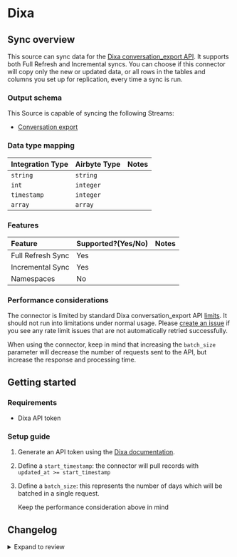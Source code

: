 # Dixa

## Sync overview

This source can sync data for the [Dixa conversation_export API](https://support.dixa.help/en/articles/174-export-conversations-via-api). It supports both Full Refresh and Incremental syncs. You can choose if this connector will copy only the new or updated data, or all rows in the tables and columns you set up for replication, every time a sync is run.

### Output schema

This Source is capable of syncing the following Streams:

- [Conversation export](https://support.dixa.help/en/articles/174-export-conversations-via-api)

### Data type mapping

| Integration Type | Airbyte Type | Notes |
| :--------------- | :----------- | :---- |
| `string`         | `string`     |       |
| `int`            | `integer`    |       |
| `timestamp`      | `integer`    |       |
| `array`          | `array`      |       |

### Features

| Feature           | Supported?\(Yes/No\) | Notes |
| :---------------- | :------------------- | :---- |
| Full Refresh Sync | Yes                  |       |
| Incremental Sync  | Yes                  |       |
| Namespaces        | No                   |       |

### Performance considerations

The connector is limited by standard Dixa conversation_export API [limits](https://support.dixa.help/en/articles/174-export-conversations-via-api). It should not run into limitations under normal usage. Please [create an issue](https://github.com/airbytehq/airbyte/issues) if you see any rate limit issues that are not automatically retried successfully.

When using the connector, keep in mind that increasing the `batch_size` parameter will decrease the number of requests sent to the API, but increase the response and processing time.

## Getting started

### Requirements

- Dixa API token

### Setup guide

1. Generate an API token using the [Dixa documentation](https://support.dixa.help/en/articles/259-how-to-generate-an-api-token).
2. Define a `start_timestamp`: the connector will pull records with `updated_at >= start_timestamp`
3. Define a `batch_size`: this represents the number of days which will be batched in a single request.

   Keep the performance consideration above in mind

## Changelog

<details>
  <summary>Expand to review</summary>

| Version | Date       | Pull Request                                             | Subject                                                               |
| :------ | :--------- | :------------------------------------------------------- | :-------------------------------------------------------------------- |
| 0.4.13 | 2025-03-22 | [55941](https://github.com/airbytehq/airbyte/pull/55941) | Update dependencies |
| 0.4.12 | 2025-03-08 | [55266](https://github.com/airbytehq/airbyte/pull/55266) | Update dependencies |
| 0.4.11 | 2025-03-01 | [54972](https://github.com/airbytehq/airbyte/pull/54972) | Update dependencies |
| 0.4.10 | 2025-02-22 | [53734](https://github.com/airbytehq/airbyte/pull/53734) | Update dependencies |
| 0.4.9 | 2025-02-08 | [53360](https://github.com/airbytehq/airbyte/pull/53360) | Update dependencies |
| 0.4.8 | 2025-02-01 | [52813](https://github.com/airbytehq/airbyte/pull/52813) | Update dependencies |
| 0.4.7 | 2025-01-25 | [52323](https://github.com/airbytehq/airbyte/pull/52323) | Update dependencies |
| 0.4.6 | 2025-01-18 | [51691](https://github.com/airbytehq/airbyte/pull/51691) | Update dependencies |
| 0.4.5 | 2025-01-11 | [51116](https://github.com/airbytehq/airbyte/pull/51116) | Update dependencies |
| 0.4.4 | 2024-12-28 | [50546](https://github.com/airbytehq/airbyte/pull/50546) | Update dependencies |
| 0.4.3 | 2024-12-21 | [50028](https://github.com/airbytehq/airbyte/pull/50028) | Update dependencies |
| 0.4.2 | 2024-12-14 | [49497](https://github.com/airbytehq/airbyte/pull/49497) | Update dependencies |
| 0.4.1 | 2024-12-12 | [49149](https://github.com/airbytehq/airbyte/pull/49149) | Update dependencies |
| 0.4.0 | 2024-08-27 | [44818](https://github.com/airbytehq/airbyte/pull/44818) | Refactor connector to manifest-only format |
| 0.3.14 | 2024-08-24 | [44666](https://github.com/airbytehq/airbyte/pull/44666) | Update dependencies |
| 0.3.13 | 2024-08-17 | [44328](https://github.com/airbytehq/airbyte/pull/44328) | Update dependencies |
| 0.3.12 | 2024-08-12 | [43871](https://github.com/airbytehq/airbyte/pull/43871) | Update dependencies |
| 0.3.11 | 2024-08-10 | [43474](https://github.com/airbytehq/airbyte/pull/43474) | Update dependencies |
| 0.3.10 | 2024-08-03 | [43088](https://github.com/airbytehq/airbyte/pull/43088) | Update dependencies |
| 0.3.9 | 2024-07-27 | [42679](https://github.com/airbytehq/airbyte/pull/42679) | Update dependencies |
| 0.3.8 | 2024-07-20 | [42156](https://github.com/airbytehq/airbyte/pull/42156) | Update dependencies |
| 0.3.7 | 2024-07-13 | [41805](https://github.com/airbytehq/airbyte/pull/41805) | Update dependencies |
| 0.3.6 | 2024-07-10 | [41484](https://github.com/airbytehq/airbyte/pull/41484) | Update dependencies |
| 0.3.5 | 2024-07-09 | [41198](https://github.com/airbytehq/airbyte/pull/41198) | Update dependencies |
| 0.3.4 | 2024-07-06 | [40776](https://github.com/airbytehq/airbyte/pull/40776) | Update dependencies |
| 0.3.3 | 2024-06-26 | [40371](https://github.com/airbytehq/airbyte/pull/40371) | Update dependencies |
| 0.3.2 | 2024-06-22 | [40119](https://github.com/airbytehq/airbyte/pull/40119) | Update dependencies |
| 0.3.1 | 2024-05-21 | [38481](https://github.com/airbytehq/airbyte/pull/38481) | [autopull] base image + poetry + up_to_date |
| 0.3.0 | 2023-10-17 | [30994](https://github.com/airbytehq/airbyte/pull/30994) | Migrate to Low-code Framework |
| 0.2.0 | 2023-06-08 | [25103](https://github.com/airbytehq/airbyte/pull/25103) | Add fields to `conversation_export` stream |
| 0.1.3 | 2022-07-07 | [14437](https://github.com/airbytehq/airbyte/pull/14437) | 🎉 Source Dixa: bump version 0.1.3 |
| 0.1.2 | 2021-11-08 | [7499](https://github.com/airbytehq/airbyte/pull/7499) | Remove base-python dependencies |
| 0.1.1 | 2021-08-12 | [5367](https://github.com/airbytehq/airbyte/pull/5367) | Migrated to CI Sandbox, refactorred code structure for future support |
| 0.1.0 | 2021-07-07 | [4358](https://github.com/airbytehq/airbyte/pull/4358) | New source |
  
</details>
